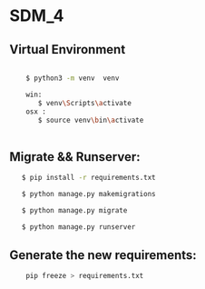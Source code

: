 # SDM_4

## Virtual Environment
```bash

    $ python3 -m venv  venv

    win:
       $ venv\Scripts\activate
    osx :
       $ source venv\bin\activate
        
```
## Migrate && Runserver:
```bash
   $ pip install -r requirements.txt

   $ python manage.py makemigrations

   $ python manage.py migrate

   $ python manage.py runserver
```

## Generate the new requirements:
```bash
    pip freeze > requirements.txt
```
